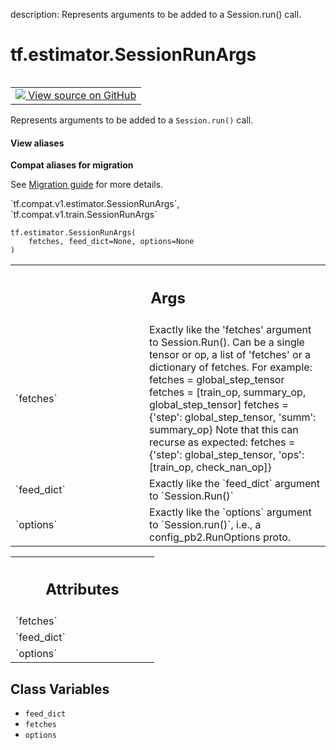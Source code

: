 description: Represents arguments to be added to a Session.run() call.

<div itemscope itemtype="http://developers.google.com/ReferenceObject">
<meta itemprop="name" content="tf.estimator.SessionRunArgs" />
<meta itemprop="path" content="Stable" />
<meta itemprop="property" content="__new__"/>
<meta itemprop="property" content="feed_dict"/>
<meta itemprop="property" content="fetches"/>
<meta itemprop="property" content="options"/>
</div>

# tf.estimator.SessionRunArgs

<!-- Insert buttons and diff -->

<table class="tfo-notebook-buttons tfo-api nocontent" align="left">
<td>
  <a target="_blank" href="https://github.com/tensorflow/tensorflow/blob/r2.3/tensorflow/python/training/session_run_hook.py#L190-L211">
    <img src="https://www.tensorflow.org/images/GitHub-Mark-32px.png" />
    View source on GitHub
  </a>
</td>
</table>



Represents arguments to be added to a `Session.run()` call.

<section class="expandable">
  <h4 class="showalways">View aliases</h4>
  <p>
<b>Compat aliases for migration</b>
<p>See
<a href="https://www.tensorflow.org/guide/migrate">Migration guide</a> for
more details.</p>
<p>`tf.compat.v1.estimator.SessionRunArgs`, `tf.compat.v1.train.SessionRunArgs`</p>
</p>
</section>

<pre class="devsite-click-to-copy prettyprint lang-py tfo-signature-link">
<code>tf.estimator.SessionRunArgs(
    fetches, feed_dict=None, options=None
)
</code></pre>



<!-- Placeholder for "Used in" -->


<!-- Tabular view -->
 <table class="responsive fixed orange">
<colgroup><col width="214px"><col></colgroup>
<tr><th colspan="2"><h2 class="add-link">Args</h2></th></tr>

<tr>
<td>
`fetches`
</td>
<td>
Exactly like the 'fetches' argument to Session.Run().
Can be a single tensor or op, a list of 'fetches' or a dictionary
of fetches.  For example:
fetches = global_step_tensor
fetches = [train_op, summary_op, global_step_tensor]
fetches = {'step': global_step_tensor, 'summ': summary_op}
Note that this can recurse as expected:
fetches = {'step': global_step_tensor,
'ops': [train_op, check_nan_op]}
</td>
</tr><tr>
<td>
`feed_dict`
</td>
<td>
Exactly like the `feed_dict` argument to `Session.Run()`
</td>
</tr><tr>
<td>
`options`
</td>
<td>
Exactly like the `options` argument to `Session.run()`, i.e., a
config_pb2.RunOptions proto.
</td>
</tr>
</table>





<!-- Tabular view -->
 <table class="responsive fixed orange">
<colgroup><col width="214px"><col></colgroup>
<tr><th colspan="2"><h2 class="add-link">Attributes</h2></th></tr>

<tr>
<td>
`fetches`
</td>
<td>

</td>
</tr><tr>
<td>
`feed_dict`
</td>
<td>

</td>
</tr><tr>
<td>
`options`
</td>
<td>

</td>
</tr>
</table>



## Class Variables

* `feed_dict` <a id="feed_dict"></a>
* `fetches` <a id="fetches"></a>
* `options` <a id="options"></a>
